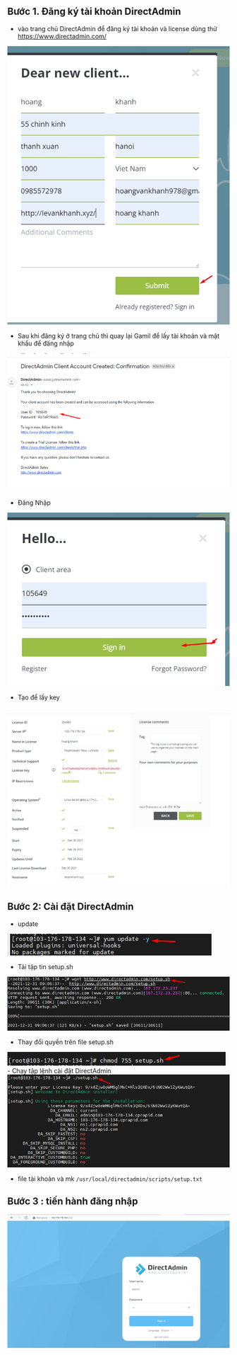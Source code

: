 ## Bước 1. Đăng ký tài khoản DirectAdmin
- vào trang chủ DirectAdmin để đăng ký tài khoản và license dùng thử https://www.directadmin.com/
<img src="img/di1.png">

- Sau khi đăng ký ở trang chủ thì quay lại Gamil để lấy tài khoản và mật khẩu để đăng nhập
<img src="img/di2.png">

- Đăng Nhập
<img src="img/di4.png">

- Tạo để lấy key

<img src="img/di3.png">

## Bước 2: Cài đặt DirectAdmin
- update 

<img src="img/di5.png">

- Tải tập tin setup.sh

<img src="img/di6.png">

- Thay đổi quyền trên file setup.sh

<img src="img/di7.png">
- Chạy tập lệnh cài đặt DirectAdmin
<img src="img/di8.png">

- file tài khoản và mk `/usr/local/directadmin/scripts/setup.txt`

## Bước 3 : tiến hành đăng nhập


<img src="img/di9.png">

